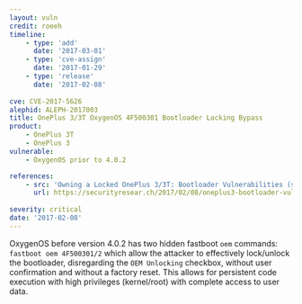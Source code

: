```yaml
---
layout: vuln
credit: roeeh
timeline:
    - type: 'add'
      date: '2017-03-01'
    - type: 'cve-assign'
      date: '2017-01-29'
    - type: 'release'
      date: '2017-02-08'
      
cve: CVE-2017-5626
alephid: ALEPH-2017003
title: OnePlus 3/3T OxygenOS 4F500301 Bootloader Locking Bypass
product:
    - OnePlus 3T
    - OnePlus 3
vulnerable: 
    - OxygenOS prior to 4.0.2

references:
    - src: 'Owning a Locked OnePlus 3/3T: Bootloader Vulnerabilities (securityresear.ch)'
      url: https://securityresear.ch/2017/02/08/oneplus3-bootloader-vulns/
      
severity: critical
date: '2017-02-08'
---
```

OxygenOS before version 4.0.2 has two hidden fastboot `oem` commands: `fastboot oem 4F500301/2`
which allow the attacker to effectively lock/unlock the bootloader, disregarding
the `OEM Unlocking` checkbox, without user confirmation and without a factory reset. This allows for persistent code execution
with high privileges (kernel/root) with complete access to user data.